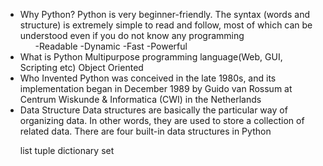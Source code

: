 <ul>
<li>Why Python?
Python is very beginner-friendly. The syntax (words and structure) is extremely simple to read and follow, most of which can be understood even if you do not know any programming

<ol>
  -Readable
  -Dynamic
  -Fast
  -Powerful
 </ol>  
</li>

<li>What is Python
Multipurpose programming language(Web, GUI, Scripting etc)
Object Oriented
</li>

<li>Who Invented
Python was conceived in the late 1980s, and its implementation began in December 1989 by Guido van Rossum at Centrum Wiskunde & Informatica (CWI) in the Netherlands </li>

<li>Data Structure
Data structures are basically the particular way of organizing data. In other words, they are used to store a collection of related data. There are four built-in data structures in Python

list
tuple
dictionary
set
</li>
</ul>
